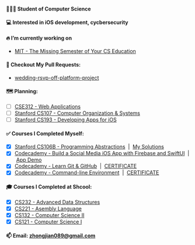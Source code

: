 #### 👨🏻‍🎓 Student of Computer Science

#### 💻 Interested in iOS development, cycbersecurity

#### 🔥 I’m currently working on 
 - [MIT - The Missing Semester of Your CS Education](https://missing.csail.mit.edu)

#### 📌 Checkout My Pull Requests: 
- [wedding-rsvp-off-platform-project](https://github.com/Codecademy/wedding-rsvp-off-platform-project/pull/698)

#### 🗺 Planning:
- [ ] [CSE312 - Web Applications](https://cse312.com)
- [ ] [Stanford CS107 - Computer Organization & Systems](https://cs.stanford.edu/degrees/undergrad/Requirements.shtml) 
- [ ] [Stanford CS193 - Developing Apps for iOS](https://cs193p.sites.stanford.edu)

#### ✅ Courses I Completed Myself:
- [x] [Stanford CS106B - Programming Abstractions](https://web.stanford.edu/class/archive/cs/cs106b/cs106b.1192/) &nbsp;| &nbsp;[My Solutions](https://github.com/a2677331/My-Solutions-Stanford-CS106B-HW)
- [x] [Codecademy - Build a Social Media iOS App with Firebase and SwiftUI](https://www.codecademy.com/learn/paths/build-a-social-media-ios-app-with-firebase-and-swiftui) &nbsp;| &nbsp;[App Demo](https://www.youtube.com/watch?v=Hj154rLK7hw&t=25s)
- [x] [Codecademy - Learn Git & GitHub](https://www.codecademy.com/learn/learn-git) &nbsp;| &nbsp;[CERTIFICATE](https://www.codecademy.com/profiles/jianZ5320566309/certificates/a8ab218d5950c29861635cc0bf12fd13)
- [x] [Codecademy - Command-line Environment](https://www.codecademy.com/learn/learn-the-command-line) &nbsp;| &nbsp;[CERTIFICATE](https://www.codecademy.com/profiles/jianZ5320566309/certificates/c87ba0541f8be78bc2f4ba1128233f6f)

#### 🎓 Courses I Completed at Shcool:
- [x] [CS232 - Advanced Data Structures](https://github.com/a2677331/My-Solutions-CS232-HW)
- [x] [CS221 - Asembly Language](https://github.com/a2677331/My-Solutions-CS221-HW)
- [x] [CS132 - Computer Science II](https://github.com/a2677331/My-Solutions-CS132-HW)
- [x] [CS121 - Computer Science I](https://github.com/a2677331/My-Solutions-CS121-HW)

#### 📫 Email: [zhongjian089@gmail.com](mailto:zhongjian089@gmail.com)
